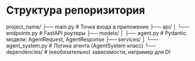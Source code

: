 # Структура репоризитория
project_name/
├── main.py                # Точка входа в приложение
├── api/
│   └── endpoints.py       # FastAPI роутеры
├── models/
│   ├── agent.py           # Pydantic модели: AgentRequest, AgentResponse
├── services/
│   └── agent_system.py    # Логика агента (AgentSystem класс)
└── dependencies/          # (необязательно) зависимости, например для DI
